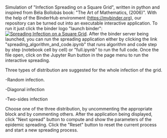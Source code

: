 Simulation of "Infection Spreading on a Square Grid", written in python and inspired from Béla Bollobás book: "The Art of Mathematics, (2006)". With the help of the BinderHub environment (https://mybinder.org), our repository can be turned out into an executable interactive application.
To run it just click the binder logo "launch binder":
[![Spreading Infection on a Square Grid](https://mybinder.org/badge_logo.svg)](https://mybinder.org/v2/gh/xsources/Epidemic-Speading-of-Information-and-Ideas/master).
After the binder server being launched, you can run the spreading application either by clicking the link "spreading_algorithm_and_code.ipynb" that runs algorithm and code step by step (notebook cell by cell) or "full.ipynb" to run the full code. Once the file open, click on the Jupyter Run button in the page menu to run the interactive spreading.

Three types of distribution are suggested for the whole infection of the grid.

-Random infection.

-Diagonal infection

-Two-sides infection

Choose one of the three distribution, by uncommenting the appropriate block and by commenting others.
After the application being displayed, click "Next spread" button to compute and show the parameters of the epidemic spreading. Click the "Reset" button to reset the current process and start a new spreading process.
